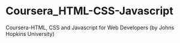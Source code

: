 # Coursera_HTML-CSS-Javascript
Coursera-HTML, CSS and Javascript for Web Developers (by Johns Hopkins University)
